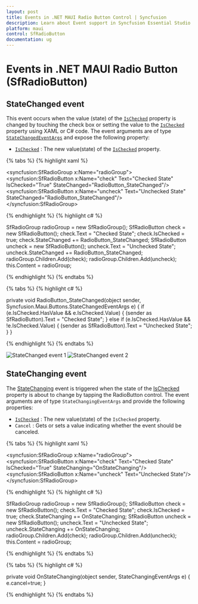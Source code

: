 ```yaml
---
layout: post
title: Events in .NET MAUI Radio Button Control | Syncfusion
description: Learn about Event support in Syncfusion Essential Studio .NET MAUI Radio Button control, its elements and more.
platform: maui
control: SfRadioButton
documentation: ug
---
```


# Events in .NET MAUI Radio Button (SfRadioButton)

## StateChanged event

This event occurs when the value (state) of the [`IsChecked`](https://help.syncfusion.com/cr/maui/Syncfusion.Maui.Buttons.SfRadioButton.html#Syncfusion_Maui_Buttons_SfRadioButton_IsChecked) property is changed by touching the check box or setting the value to the [`IsChecked`](https://help.syncfusion.com/cr/maui/Syncfusion.Maui.Buttons.SfRadioButton.html#Syncfusion_Maui_Buttons_SfRadioButton_IsChecked) property using XAML or C# code. The event arguments are of type [`StateChangedEventArgs`](https://help.syncfusion.com/cr/maui/Syncfusion.Maui.Buttons.StateChangedEventArgs.html) and expose the following property:

* [`IsChecked`](https://help.syncfusion.com/cr/maui/Syncfusion.Maui.Buttons.SfRadioButton.html#Syncfusion_Maui_Buttons_SfRadioButton_IsChecked) : The new value(state) of the [`IsChecked`](https://help.syncfusion.com/cr/maui/Syncfusion.Maui.Buttons.SfRadioButton.html#Syncfusion_Maui_Buttons_SfRadioButton_IsChecked) property.

{% tabs %}
{% highlight xaml %}

<syncfusion:SfRadioGroup x:Name="radioGroup">
    <syncfusion:SfRadioButton x:Name="check" Text="Checked State" IsChecked="True" StateChanged="RadioButton_StateChanged"/>
    <syncfusion:SfRadioButton x:Name="uncheck" Text="Unchecked  State" StateChanged="RadioButton_StateChanged"/>
</syncfusion:SfRadioGroup>

{% endhighlight %}
{% highlight c# %}

SfRadioGroup radioGroup = new SfRadioGroup();
SfRadioButton check = new SfRadioButton();
check.Text = "Checked State";
check.IsChecked = true;
check.StateChanged += RadioButton_StateChanged;
SfRadioButton uncheck = new SfRadioButton();
uncheck.Text = "Unchecked State";
uncheck.StateChanged += RadioButton_StateChanged;
radioGroup.Children.Add(check);
radioGroup.Children.Add(uncheck);
this.Content = radioGroup;

{% endhighlight %}
{% endtabs %}

{% tabs %}
{% highlight c# %}

private void RadioButton_StateChanged(object sender, Syncfusion.Maui.Buttons.StateChangedEventArgs e)
{
    if (e.IsChecked.HasValue && e.IsChecked.Value)
    {
        (sender as SfRadioButton).Text = "Checked State";
    }
    else if (e.IsChecked.HasValue && !e.IsChecked.Value)
    {
        (sender as SfRadioButton).Text = "Unchecked State";
    }
}
 
{% endhighlight %}
{% endtabs %}

![StateChanged event 1](Images/Event/statechanged1.png)
![StateChanged event 2](Images/Event/statechanged2.png)

## StateChanging event

The [StateChanging](https://help.syncfusion.com/cr/maui/Syncfusion.Maui.Buttons.StateChangingEventArgs.html) event is triggered when the state of the [IsChecked](https://help.syncfusion.com/cr/maui/Syncfusion.Maui.Buttons.SfRadioButton.html#Syncfusion_Maui_Buttons_SfRadioButton_IsChecked) property is about to change by tapping the RadioButton control. The event arguments are of type `StateChangingEventArgs` and provide the following properties:

* [`IsChecked`](https://help.syncfusion.com/cr/maui/Syncfusion.Maui.Buttons.SfRadioButton.html#Syncfusion_Maui_Buttons_SfRadioButton_IsChecked) : The new value(state) of the `IsChecked` property.
* `Cancel` : Gets or sets a value indicating whether the event should be canceled.

{% tabs %}
{% highlight xaml %}

<syncfusion:SfRadioGroup x:Name="radioGroup">
    <syncfusion:SfRadioButton x:Name="check" Text="Checked State" IsChecked="True" StateChanging="OnStateChanging"/>
    <syncfusion:SfRadioButton x:Name="uncheck" Text="Unchecked State"/>
</syncfusion:SfRadioGroup>

{% endhighlight %}
{% highlight c# %}

SfRadioGroup radioGroup = new SfRadioGroup();
SfRadioButton check = new SfRadioButton();
check.Text = "Checked State";
check.IsChecked = true;
check.StateChanging += OnStateChanging;
SfRadioButton uncheck = new SfRadioButton();
uncheck.Text = "Unchecked State";
uncheck.StateChanging += OnStateChanging;
radioGroup.Children.Add(check);
radioGroup.Children.Add(uncheck);
this.Content = radioGroup;
	
{% endhighlight %}
{% endtabs %}

{% tabs %}
{% highlight c# %}

private void OnStateChanging(object sender, StateChangingEventArgs e)
{
    e.cancel=true;
}

{% endhighlight %}
{% endtabs %}